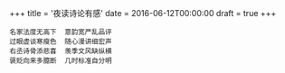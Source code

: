 +++
title = '夜读诗论有感'
date = 2016-06-12T00:00:00
draft = true
+++

```text
名家法度无高下  意韵宽严乱品评
过眼虚谈寒瘦色  随心漫讲细宏声
右丞诗骨添悲喜  羡季文风缺纵横
褒贬向来多臆断  几时标准自分明
```
